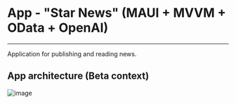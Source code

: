 # App - "Star News" (MAUI + MVVM + OData + OpenAI)
---
Application for publishing and reading news.


## App architecture (Beta context)
![image](https://github.com/MVasili34/maui-news-app/assets/117523384/910b26fb-d332-409a-8b0c-dda4bd19d2f6)
<!--![image](https://github.com/MVasili34/maui-news-app/assets/117523384/e797e410-68ca-4b51-b088-d3344e0985d4)-->
<!--![image](https://github.com/MVasili34/maui-news-app/assets/117523384/67ee2e15-4172-4720-8f37-b2bfea36fc27)-->
<!--![image](https://github.com/MVasili34/maui-news-app/assets/117523384/02305c23-c649-42b9-90aa-d663f1e363a4)-->
<!--![image](https://github.com/MVasili34/maui-news-app/assets/117523384/cc71a27e-eb55-4d05-b1ab-b3408f31bb78)-->
<!--![image](https://github.com/MVasili34/maui-news-app/assets/117523384/843e65a5-6bc9-47ef-9341-c8fa6f793091)-->



